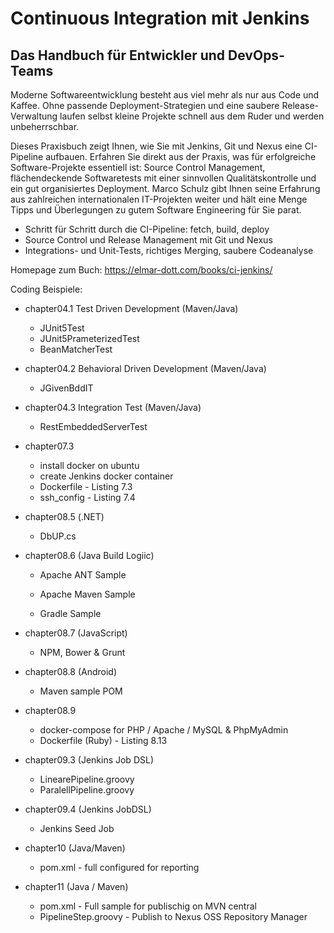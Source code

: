 # Continuous Integration mit Jenkins

## Das Handbuch für Entwickler und DevOps-Teams

Moderne Softwareentwicklung  besteht aus viel mehr als nur aus Code und Kaffee. Ohne passende  Deployment-Strategien und eine saubere Release-Verwaltung laufen selbst  kleine Projekte schnell aus dem Ruder und werden unbeherrschbar. 

Dieses Praxisbuch zeigt Ihnen, wie Sie mit Jenkins, Git und Nexus eine  CI-Pipeline aufbauen. Erfahren Sie direkt aus der Praxis, was für  erfolgreiche Software-Projekte essentiell ist: Source Control  Management, flächendeckende Softwaretests mit einer sinnvollen  Qualitätskontrolle und ein gut organisiertes Deployment. Marco Schulz  gibt Ihnen seine Erfahrung aus zahlreichen internationalen IT-Projekten  weiter und hält eine Menge Tipps und Überlegungen zu gutem Software  Engineering für Sie parat. 

- Schritt für Schritt durch die CI-Pipeline: fetch, build, deploy
- Source Control und Release Management mit Git und Nexus
- Integrations- und Unit-Tests, richtiges Merging, saubere Codeanalyse

Homepage zum Buch: https://elmar-dott.com/books/ci-jenkins/

Coding Beispiele:

- chapter04.1 Test Driven Development (Maven/Java)
  - JUnit5Test
  - JUnit5PrameterizedTest
  - BeanMatcherTest
  
- chapter04.2 Behavioral Driven Development (Maven/Java)

  - JGivenBddIT

- chapter04.3 Integration Test (Maven/Java)

  - RestEmbeddedServerTest

- chapter07.3

  - install docker on ubuntu 
  - create Jenkins docker container
  - Dockerfile - Listing 7.3
  - ssh_config - Listing 7.4

- chapter08.5 (.NET)

  - DbUP.cs

- chapter08.6 (Java Build Logiic)

  - Apache ANT Sample

  - Apache Maven Sample

  - Gradle Sample

- chapter08.7 (JavaScript)

  - NPM, Bower & Grunt

- chapter08.8 (Android)

  - Maven sample POM 

- chapter08.9

  - docker-compose for PHP / Apache / MySQL & PhpMyAdmin
  - Dockerfile (Ruby) - Listing 8.13

- chapter09.3 (Jenkins Job DSL)

  - LinearePipeline.groovy
  - ParalellPipeline.groovy

- chapter09.4 (Jenkins JobDSL)

  - Jenkins Seed Job

- chapter10 (Java/Maven)

  - pom.xml - full configured for reporting

- chapter11 (Java / Maven)

  - pom.xml - Full sample for publischig on MVN central
  - PipelineStep.groovy - Publish to Nexus OSS Repository Manager
